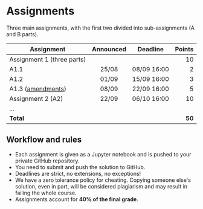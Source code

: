 # Assignments

Three main assignments, with the first two divided into sub-assignments (A and B parts).

| Assignment | Announced | Deadline | Points |
| -- | :--: | :--: | --: |
| Assignment 1 (three parts) ||| 10 |
|   A1.1 | 25/08 | 08/09 16:00 | 2 |
|   A1.2 | 01/09 | 15/09 16:00 | 3 |
|   A1.3 ([amendments](A1_3_amendments.md)) | 08/09 | 22/09 16:00 | 5 |
| Assignment 2 (A2) | 22/09 | 06/10 16:00 | 10 |
| ... |
| **Total** | | | **50** |

## Workflow and rules

  * Each assignment is given as a Jupyter notebook and is pushed to your private GitHub repository.
  * You need to submit and push the solution to GitHub.
  * Deadlines are strict, no extensions, no exceptions!
  * We have a zero tolerance policy for cheating. Copying someone else's solution, even in part, will be considered plagiarism and may result in failing the whole course.
  * Assignments account for **40% of the final grade**.
